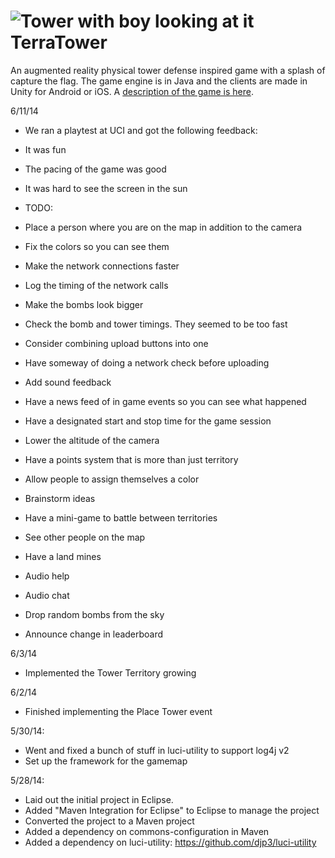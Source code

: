 ![Tower with boy looking at it](http://upload.wikimedia.org/wikipedia/commons/c/cb/Broadway_tower_edit.jpg)
TerraTower
==========

An augmented reality physical tower defense inspired game with a splash of capture the flag.  The game engine is in Java and the clients are made in Unity for Android or iOS.
A [description of the game is here](http://www.ics.uci.edu/~djp3/classes/2014_03_ICS163/tasks/terraTowerClient.html).

6/11/14
* We ran a playtest at UCI and got the following feedback:
 * It was fun
 * The pacing of the game was good
 * It was hard to see the screen in the sun

* TODO:
 * Place a person where you are on the map in addition to the camera
 * Fix the colors so you can see them
 * Make the network connections faster
  * Log the timing of the network calls
 * Make the bombs look bigger
 * Check the bomb and tower timings.  They seemed to be too fast
 * Consider combining upload buttons into one
 * Have someway of doing a network check before uploading
 * Add sound feedback
 * Have a news feed of in game events so you can see what happened
 * Have a designated start and stop time for the game session
 * Lower the altitude of the camera
 * Have a points system that is more than just territory
 * Allow people to assign themselves a color

* Brainstorm ideas
 * Have a mini-game to battle between territories
 * See other people on the map
 * Have a land mines
 * Audio help
 * Audio chat
 * Drop random bombs from the sky
 * Announce change in leaderboard

6/3/14
* Implemented the Tower Territory growing

6/2/14
* Finished implementing the Place Tower event

5/30/14:
* Went and fixed a bunch of stuff in luci-utility to support log4j v2
* Set up the framework for the gamemap

5/28/14:
* Laid out the initial project in Eclipse.
* Added "Maven Integration for Eclipse" to Eclipse to manage the project
* Converted the project to a Maven project
* Added a dependency on commons-configuration in Maven
* Added a dependency on luci-utility: https://github.com/djp3/luci-utility

	

